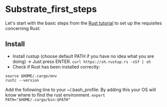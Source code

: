 # Substrate_first_steps
 Let's start with the basic steps from the [Rust
 tutorial](https://doc.rust-lang.org/book/2018-edition/index.html) to set up the
 requisites concerning Rust:
## Install
- Install rustup (choose default PATH if you have no idea what you are doing) ->
Just press ENTER.
``` curl https://sh.rustup.rs -sSf | sh ```
- Check if Rust has been installed correctly:
```
source $HOME/.cargo/env
rustc --version
```
Add the following line to your ~/.bash_profile:
By adding this your OS will know where to find the rust environment.
``` export PATH="$HOME/.cargo/bin:$PATH" ```
